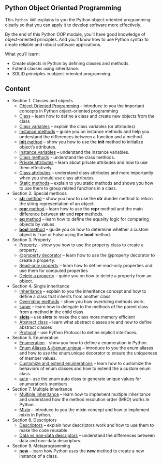 ## Python Object Oriented Programming

This `Python OOP` explains to you the Python object-oriented programming clearly so that you can apply it to develop software more effectively.

By the end of this Python OOP module, you’ll have good knowledge of object-oriented principles. And you’ll know how to use Python syntax to create reliable and robust software applications.

What you’ll learn:
- Create objects in Python by defining classes and methods.
- Extend classes using inheritance.
- SOLID principles in object-oriented programming.

## Content
- Section 1. Classes and objects
  - [Object Oriented Programming](https://github.com/Engr-Asad-Hussain/oop/blob/main/classes_and_objects/oop.py) – introduce to you the important concepts in Python object-oriented programming
  - [Class](https://github.com/Engr-Asad-Hussain/oop/blob/main/classes_and_objects/class.py) – learn how to define a class and create new objects from the class
  - [Class variables](https://github.com/Engr-Asad-Hussain/oop/blob/main/classes_and_objects/class_variables.py) – explain the class variables (or attributes)
  - [Instance methods](https://github.com/Engr-Asad-Hussain/oop/blob/main/classes_and_objects/instance_methods.py) – guide you on instance methods and help you understand the differences between a function and a method.
  - [__init__ method](https://github.com/Engr-Asad-Hussain/oop/blob/main/classes_and_objects/init.py) – show you how to use the __init__ method to initialize object’s attributes.
  - [Instance variables](https://github.com/Engr-Asad-Hussain/oop/blob/main/classes_and_objects/instance_variables.py) – understand the instance variables.
  - [Class methods](https://github.com/Engr-Asad-Hussain/oop/blob/main/classes_and_objects/class_methods.py) - understand the class methods.
  - [Private attributes](https://github.com/Engr-Asad-Hussain/oop/blob/main/classes_and_objects/private_attributes.py) – learn about private attributes and how to use them effectively.
  - [Class attributes](https://github.com/Engr-Asad-Hussain/oop/blob/main/classes_and_objects/class_attributes.py) – understand class attributes and more importantly when you should use class attributes.
  - [Static methods](https://github.com/Engr-Asad-Hussain/oop/blob/main/classes_and_objects/static_methods.py) – explain to you static methods and shows you how to use them to group related functions in a class.
- Section 2. Special methods
  - [__str__ method](https://github.com/Engr-Asad-Hussain/oop/blob/main/special_methods/str.py) – show you how to use the __str__ dunder method to return the string representation of an object.
  - [__repr__ method](https://github.com/Engr-Asad-Hussain/oop/blob/main/special_methods/repr.py) – learn how to use the __repr__ method and the main difference between __str__ and __repr__ methods.
  - [__eq__ method](https://github.com/Engr-Asad-Hussain/oop/blob/main/special_methods/eq.py) – learn how to define the equality logic for comparing objects by values.
  - [__bool__ method](https://github.com/Engr-Asad-Hussain/oop/blob/main/special_methods/bool.py) – guide you on how to determine whether a custom object is True or False using the __bool__ method.
- Section 3. Property
  - [Property]() – show you how to use the property class to create a property.
  - [@property decorator]() – learn how to use the @property decorator to create a property.
  - [Read-only property]() – learn how to define read-only properties and use them for computed properties
  - [Delete a property]() – guide you on how to delete a property from an object.
- Section 4. Single inheritance
  - [Inheritance]() – explain to you the inheritance concept and how to define a class that inherits from another class.
  - [Overriding methods]() – show you how overriding methods work.
  - [super]() – learn how to delegate to the methods of the parent class from a method in the child class
  - [__slots__]() – use __slots__ to make the class more memory efficient
  - [Abstract class]() – learn what abstract classes are and how to define abstract classes
  - [Protocol]() - use Python Protocol to define implicit interfaces.
- Section 5. Enumeration
  - [Enumeration]() – show you how to define a enumeration in Python.
  - [Enum Aliases & @enum.unique]() – introduce to you the enum aliases and how to use the enum.unique decorator to ensure the uniqueness of member values.
  - [Customize and extend enumerations]() – learn how to customize the behaviors of enum classes and how to extend the a custom enum class.
  - [auto]() – use the enum auto class to generate unique values for enumeration’s members.
- Section 7. Multiple inheritance
  - [Multiple inheritance]() – learn how to implement multiple inheritance and understand how the method resolution order (MRO) works in Python.
  - [Mixin]() – introduce to you the mixin concept and how to implement mixin in Python.
- Section 8. Descriptors
  - [Descriptors]() – explain how descriptors work and how to use them to make the code reusable.
  - [Data vs non-data descriptors]() – understand the differences between data and non-data descriptors.
- Section 9. Metaprogramming
  - [__new__]() – learn how Python uses the __new__ method to create a new instance of a class.